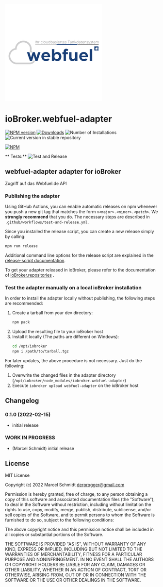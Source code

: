 ![Logo](admin/webfuel-adapter.png)

# ioBroker.webfuel-adapter

[![NPM version](https://img.shields.io/npm/v/iobroker.webfuel-adapter.svg)](https://www.npmjs.com/package/iobroker.webfuel-adapter)
[![Downloads](https://img.shields.io/npm/dm/iobroker.webfuel-adapter.svg)](https://www.npmjs.com/package/iobroker.webfuel-adapter)
![Number of Installations](https://iobroker.live/badges/webfuel-adapter-installed.svg)
![Current version in stable repository](https://iobroker.live/badges/webfuel-adapter-stable.svg)

[![NPM](https://nodei.co/npm/iobroker.webfuel-adapter.png?downloads=true)](https://nodei.co/npm/iobroker.webfuel-adapter/)

**
Tests:** ![Test and Release](https://github.com/maennl/ioBroker.webfuel-adapter/workflows/Test%20and%20Release/badge.svg)

## webfuel-adapter adapter for ioBroker

Zugriff auf das Webfuel.de API

### Publishing the adapter

Using GitHub Actions, you can enable automatic releases on npm whenever you push a new git tag that matches the form
`v<major>.<minor>.<patch>`. We **strongly recommend** that you do. The necessary steps are described
in `.github/workflows/test-and-release.yml`.

Since you installed the release script, you can create a new
release simply by calling:

```bash
npm run release
```

Additional command line options for the release script are explained in the
[release-script documentation](https://github.com/AlCalzone/release-script#command-line).

To get your adapter released in ioBroker, please refer to the documentation
of [ioBroker.repositories](https://github.com/ioBroker/ioBroker.repositories#requirements-for-adapter-to-get-added-to-the-latest-repository)
.

### Test the adapter manually on a local ioBroker installation

In order to install the adapter locally without publishing, the following steps are recommended:

1. Create a tarball from your dev directory:
   ```bash
   npm pack
   ```
1. Upload the resulting file to your ioBroker host
1. Install it locally (The paths are different on Windows):
   ```bash
   cd /opt/iobroker
   npm i /path/to/tarball.tgz
   ```

For later updates, the above procedure is not necessary. Just do the following:

1. Overwrite the changed files in the adapter directory (`/opt/iobroker/node_modules/iobroker.webfuel-adapter`)
1. Execute `iobroker upload webfuel-adapter` on the ioBroker host

## Changelog

### 0.1.0 (2022-02-15)

* initial release

<!--
	Placeholder for the next version (at the beginning of the line):
	### **WORK IN PROGRESS**
-->

### **WORK IN PROGRESS**

* (Marcel Schmidt) initial release

## License

MIT License

Copyright (c) 2022 Marcel Schmidt <derprogger@gmail.com>

Permission is hereby granted, free of charge, to any person obtaining a copy
of this software and associated documentation files (the "Software"), to deal
in the Software without restriction, including without limitation the rights
to use, copy, modify, merge, publish, distribute, sublicense, and/or sell
copies of the Software, and to permit persons to whom the Software is
furnished to do so, subject to the following conditions:

The above copyright notice and this permission notice shall be included in all
copies or substantial portions of the Software.

THE SOFTWARE IS PROVIDED "AS IS", WITHOUT WARRANTY OF ANY KIND, EXPRESS OR
IMPLIED, INCLUDING BUT NOT LIMITED TO THE WARRANTIES OF MERCHANTABILITY,
FITNESS FOR A PARTICULAR PURPOSE AND NONINFRINGEMENT. IN NO EVENT SHALL THE
AUTHORS OR COPYRIGHT HOLDERS BE LIABLE FOR ANY CLAIM, DAMAGES OR OTHER
LIABILITY, WHETHER IN AN ACTION OF CONTRACT, TORT OR OTHERWISE, ARISING FROM,
OUT OF OR IN CONNECTION WITH THE SOFTWARE OR THE USE OR OTHER DEALINGS IN THE
SOFTWARE.
